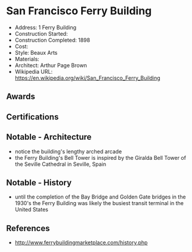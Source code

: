 # San Francisco Ferry Building
- Address: 1 Ferry Building
- Construction Started:
- Construction Completed: 1898
- Cost:
- Style: Beaux Arts
- Materials: 
- Architect: Arthur Page Brown
- Wikipedia URL: https://en.wikipedia.org/wiki/San_Francisco_Ferry_Building

## Awards

## Certifications

## Notable - Architecture
- notice the building's lengthy arched arcade
- the Ferry Building's Bell Tower is inspired by the Giralda Bell Tower of the Seville Cathedral in Seville, Spain

## Notable - History
- until the completion of the Bay Bridge and Golden Gate bridges in the 1930's the Ferry Building was likely the busiest transit terminal in the United States

## References
- http://www.ferrybuildingmarketplace.com/history.php
